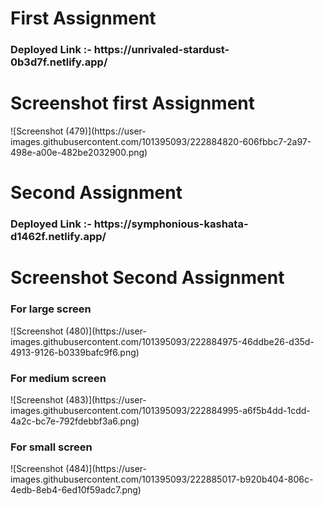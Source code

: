<h1> First Assignment </h1>
<h3>Deployed Link :- https://unrivaled-stardust-0b3d7f.netlify.app/</h3>
<h1>Screenshot first Assignment</h1>
![Screenshot (479)](https://user-images.githubusercontent.com/101395093/222884820-606fbbc7-2a97-498e-a00e-482be2032900.png)
<h1> Second Assignment </h1>
<h3> Deployed Link :- https://symphonious-kashata-d1462f.netlify.app/</h3>
<h1>Screenshot Second Assignment </h1>
<h3>For large screen</h3>
![Screenshot (480)](https://user-images.githubusercontent.com/101395093/222884975-46ddbe26-d35d-4913-9126-b0339bafc9f6.png)
<h3>For medium screen </h3>
![Screenshot (483)](https://user-images.githubusercontent.com/101395093/222884995-a6f5b4dd-1cdd-4a2c-bc7e-792fdebbf3a6.png)
<h3>For small screen</h3>
![Screenshot (484)](https://user-images.githubusercontent.com/101395093/222885017-b920b404-806c-4edb-8eb4-6ed10f59adc7.png)
